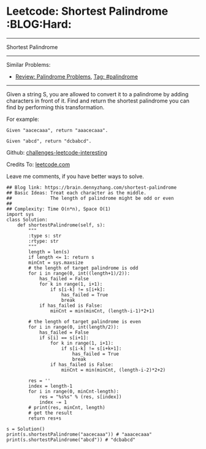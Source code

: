 # Leetcode: Shortest Palindrome     :BLOG:Hard:


---

Shortest Palindrome  

---

Similar Problems:  
-   [Review: Palindrome Problems](https://brain.dennyzhang.com/review-palindrome), [Tag: #palindrome](https://brain.dennyzhang.com/tag/palindrome)

---

Given a string S, you are allowed to convert it to a palindrome by adding characters in front of it. Find and return the shortest palindrome you can find by performing this transformation.  

For example:  

    Given "aacecaaa", return "aaacecaaa".
    
    Given "abcd", return "dcbabcd".

Github: [challenges-leetcode-interesting](https://github.com/DennyZhang/challenges-leetcode-interesting/tree/master/shortest-palindrome)  

Credits To: [leetcode.com](https://leetcode.com/problems/shortest-palindrome/description/)  

Leave me comments, if you have better ways to solve.  

    ## Blog link: https://brain.dennyzhang.com/shortest-palindrome
    ## Basic Ideas: Treat each character as the middle.
    ##              The length of palindrome might be odd or even
    ##
    ## Complexity: Time O(n*n), Space O(1)
    import sys
    class Solution:
        def shortestPalindrome(self, s):
            """
            :type s: str
            :rtype: str
            """
            length = len(s)
            if length <= 1: return s
            minCnt = sys.maxsize
            # the length of target palindrome is odd
            for i in range(0, int((length+1)/2)):
                has_failed = False
                for k in range(1, i+1):
                    if s[i-k] != s[i+k]:
                        has_failed = True
                        break
                if has_failed is False:
                    minCnt = min(minCnt, (length-i-1)*2+1)
    
            # the length of target palindrome is even
            for i in range(0, int(length/2)):
                has_failed = False
                if s[i] == s[i+1]:
                    for k in range(1, i+1):
                        if s[i-k] != s[i+k+1]:
                            has_failed = True
                            break
                    if has_failed is False:
                        minCnt = min(minCnt, (length-i-2)*2+2)
    
            res = ''
            index = length-1
            for i in range(0, minCnt-length):
                res = "%s%s" % (res, s[index])
                index -= 1
            # print(res, minCnt, length)
            # get the result
            return res+s
    
    s = Solution()
    print(s.shortestPalindrome("aacecaaa")) # "aaacecaaa"
    print(s.shortestPalindrome("abcd")) # "dcbabcd"